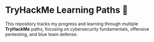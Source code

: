 # TryHackMe Learning Paths 🚩

This repository tracks my progress and learning through multiple **TryHackMe** paths, focusing on cybersecurity fundamentals, offensive pentesting, and blue team defense.
